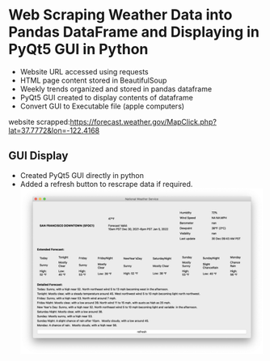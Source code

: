 # Web Scraping Weather Data into Pandas DataFrame and Displaying in PyQt5 GUI in Python

- Website URL accessed using requests
- HTML page content stored in BeautifulSoup
- Weekly trends organized and stored in pandas dataframe
- PyQt5 GUI created to display contents of dataframe
- Convert GUI to Executable file (apple computers)

website scrapped:https://forecast.weather.gov/MapClick.php?lat=37.7772&lon=-122.4168

## GUI Display
- Created PyQt5 GUI directly in python
- Added a refresh button to rescrape data if required. 
![Alt Text](https://github.com/Hornerca/Web-Scraping-Weather/blob/main/Weather%20GUI.png)


